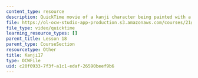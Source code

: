 ```yaml
---
content_type: resource
description: QuickTime movie of a kanji character being painted with a brush.
file: https://ol-ocw-studio-app-production.s3.amazonaws.com/courses/21g-504-japanese-iv-spring-2009/c20f09337f3fa1c1edaf26590beef9b6_Kanji17.mov
file_type: video/quicktime
learning_resource_types: []
parent_title: Lesson 18
parent_type: CourseSection
resourcetype: Other
title: Kanji17
type: OCWFile
uid: c20f0933-7f3f-a1c1-edaf-26590beef9b6
---
```

